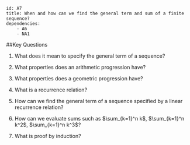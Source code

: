 ````
id: A7
title: When and how can we find the general term and sum of a finite sequence?
dependencies: 
    - A6
    - NA1
````
##Key Questions

1. What does it mean to specify the general term of a sequence?

1. What properties does an arithmetic progression have?

1. What properties does a geometric progression have?

1. What is a recurrence relation?

1. How can we find the general term of a sequence specified by a linear recurrence relation?

1. How can we evaluate sums such as $\sum_{k=1}^n k$, $\sum_{k=1}^n k^2$, $\sum_{k=1}^n k^3$?

1. What is proof by induction?

